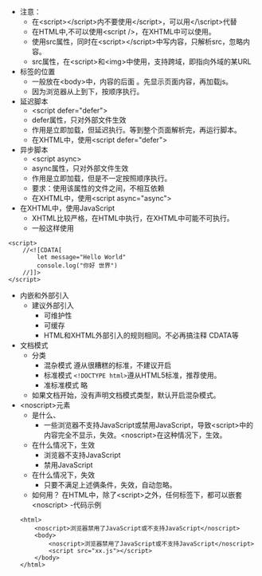 + 注意：
	- 在&lt;script&gt;&lt;/script&gt;内不要使用&lt;/script&gt;，可以用</\script>代替
	- 在HTML中,不可以使用&lt;script /&gt;，在XHTML中可以使用。
	- 使用src属性，同时在&lt;script&gt;&lt;/script&gt;中写内容，只解析src，忽略内容。
	- src属性，在&lt;script&gt;和&lt;img&gt;中使用，支持跨域，即指向外域的某URL
+ 标签的位置
	- 一般放在&lt;body&gt;中，内容的后面 。先显示页面内容，再加载js。
	- 因为浏览器从上到下，按顺序执行。
+ 延迟脚本
	- &lt;script defer="defer"&gt;
	- defer属性，只对外部文件生效
	- 作用是立即加载，但延迟执行。等到整个页面解析完，再运行脚本。
	- 在XHTML中，使用&lt;script defer="defer"&gt;
+ 异步脚本
	- &lt;script async&gt;
	- async属性，只对外部文件生效
	- 作用是立即加载，但是不一定按照顺序执行。
	- 要求：使用该属性的文件之间，不相互依赖
	- 在XHTML中，使用&lt;script async="async"&gt;
+ 在XHTML中，使用JavaScript
	- XHTML比较严格，在HTML中执行，在XHTML中可能不可执行。
	- 一般这样使用
```
<script>
	//<![CDATA[
		let message="Hello World"
		console.log("你好 世界")
	//]]>
</script>
```
+ 内嵌和外部引入
	- 建议外部引入
		- 可维护性
		- 可缓存
		- HTML和XHTML外部引入的规则相同。不必再搞注释 CDATA等
+ 文档模式
	- 分类
		- 混杂模式 遵从很糟糕的标准，不建议开启
		- 标准模式 ```<!DOCTYPE html>```遵从HTML5标准，推荐使用。
		- 准标准模式 略
	- 如果文档开始，没有声明文档模式类型，默认开启混杂模式。
+ &lt;noscript&gt;元素
	- 是什么、
		- 一些浏览器不支持JavaScript或禁用JavaScript，导致&lt;script&gt;中的内容完全不显示，失效。&lt;noscript&gt;在这种情况下，生效。
	- 在什么情况下，生效
		- 浏览器不支持JavaScript
		- 禁用JavaScript
	- 在什么情况下，失效
		- 只要不满足上述俩条件，失效，自动忽略。
	- 如何用？
		在HTML中，除了&lt;script&gt;之外，任何标签下，都可以嵌套&lt;noscript&gt;
	-代码示例
	```
	<html>
		<noscript>浏览器禁用了JavaScript或不支持JavaScript</noscript>
		<body>
			<noscript>浏览器禁用了JavaScript或不支持JavaScript</noscript>
			<script src="xx.js"></script>
		</body>
	</html>
	```